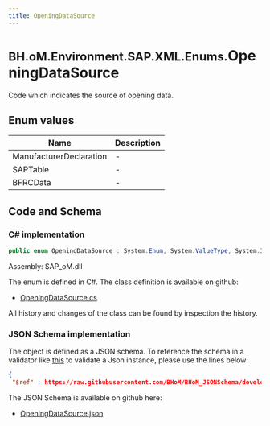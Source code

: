 ```yaml
---
title: OpeningDataSource
---
```


# <small>BH.oM.Environment.SAP.XML.Enums.</small>**OpeningDataSource**

Code which indicates the source of opening data.

## Enum values

| Name            | Description                                                    |
|-----------------|----------------------------------------------------------------|
| ManufacturerDeclaration |  -  |
| SAPTable |  -  |
| BFRCData |  -  |


## Code and Schema

### C# implementation

``` C# title="C#"
public enum OpeningDataSource : System.Enum, System.ValueType, System.IComparable, System.ISpanFormattable, System.IFormattable, System.IConvertible
```

Assembly: SAP_oM.dll

The enum is defined in C#. The class definition is available on github:

- [OpeningDataSource.cs](https://github.com/BHoM/SAP_Toolkit/blob/develop/SAP_oM/Enums\OpeningDataSource.cs)

All history and changes of the class can be found by inspection the history.
### JSON Schema implementation

The object is defined as a JSON schema. To reference the schema in a validator like [this](https://www.jsonschemavalidator.net/) to validate a Json instance, please use the lines below:

``` json title="JSON Schema"
{
 "$ref" : https://raw.githubusercontent.com/BHoM/BHoM_JSONSchema/develop/SAP_oM/SAP/XML/Enums/OpeningDataSource.json}
```

The JSON Schema is available on github here:

- [OpeningDataSource.json](https://github.com/BHoM/BHoM_JSONSchema/blob/develop/SAP_oM/SAP/XML/Enums/OpeningDataSource.json)
